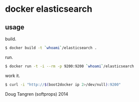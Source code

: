 # docker elasticsearch

## usage

build.

```bash
$ docker build -t `whoami`/elasticsearch .
```

run.

```bash
$ docker run -t -i --rm -p 9200:9200 `whoami`/elasticsearch
```

work it.

```bash
$ curl -i "http://$(boot2docker ip 2>/dev/null):9200"
```


Doug Tangren (softprops) 2014
